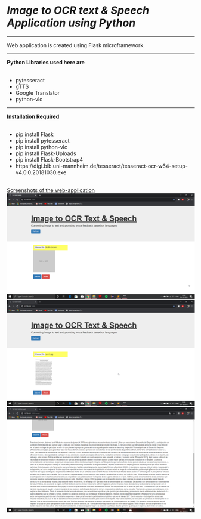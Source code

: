 <b><h1><I>Image to OCR text & Speech Application using Python</I></h2></b>
<hr>
Web application is created using Flask microframework.
<hr>
<b>Python Libraries used here are</b><br><br>
<ul>
  <li>pytesseract</li>
  <li>gTTS</li>
  <li>Google Translator</li>
  <li>python-vlc</li>
</ul>
<hr>
<b><u>Installation Required</u></b>
<br><br>
<ul>
  <li>pip install Flask</li>
  <li>pip install pytesseract</li>
  <li>pip install python-vlc</li>
  <li>pip install Flask-Uploads</li>
  <li>pip install Flask-Bootstrap4</li>
  <li>https://digi.bib.uni-mannheim.de/tesseract/tesseract-ocr-w64-setup-v4.0.0.20181030.exe</li>
</ul>
<br>
<u>Screenshots of the web-application</u><br>
<img src="screenshots/1.png"><br>
<img src="screenshots/2.png"><br>
<img src="screenshots/3.png"><br>
